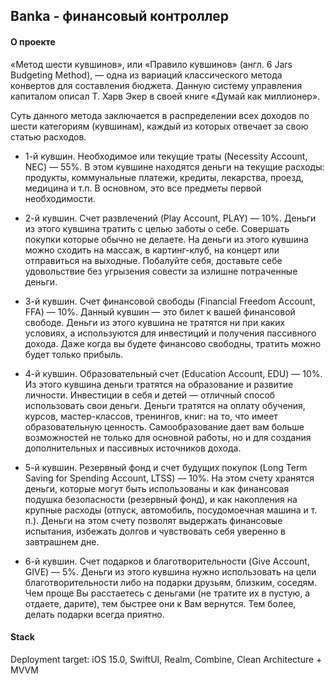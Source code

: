 ## Banka - финансовый контроллер
#### О проекте
«Метод шести кувшинов», или «Правило кувшинов» (англ. 6 Jars Budgeting Method), — одна из вариаций классического метода конвертов для составления бюджета. Данную систему управления капиталом описал Т. Харв Экер в своей книге «Думай как миллионер».

Суть данного метода заключается в распределении всех доходов по шести категориям (кувшинам), каждый из которых отвечает за свою статью расходов.

* 1-й кувшин. Необходимое или текущие траты (Necessity Account, NEC) — 55%. В этом кувшине находятся деньги на текущие расходы: продукты, коммунальные платежи, кредиты, лекарства, проезд, медицина и т.п. В основном, это все предметы первой необходимости.

* 2-й кувшин. Счет развлечений (Play Account, PLAY) — 10%. Деньги из этого кувшина тратить с целью заботы о себе. Совершать покупки которые обычно не делаете. На деньги из этого кувшина можно сходить на массаж, в картинг-клуб, на концерт или отправиться на выходные. Побалуйте себя, доставьте себе удовольствие без угрызения совести за излишне потраченные деньги.

* 3-й кувшин. Счет финансовой свободы (Financial Freedom Account, FFA) — 10%. Данный кувшин — это билет к вашей финансовой свободе. Деньги из этого кувшина не тратятся ни при каких условиях, а используются для инвестиций и получения пассивного дохода. Даже когда вы будете финансово свободны, тратить можно будет только прибыль.

* 4-й кувшин. Образовательный счет (Education Account, EDU) — 10%. Из этого кувшина деньги тратятся на образование и развитие личности. Инвестиции в себя и детей — отличный способ использовать свои деньги. Деньги тратятся на оплату обучения, курсов, мастер-классов, тренингов, книг: на то, что имеет образовательную ценность. Самообразование дает вам больше возможностей не только для основной работы, но и для создания дополнительных и пассивных источников дохода.

* 5-й кувшин. Резервный фонд и счет будущих покупок (Long Term Saving for Spending Account, LTSS) — 10%. На этом счету хранятся деньги, которые могут быть использованы и как финансовая подушка безопасности (резервный фонд), и как накопления на крупные расходы (отпуск, автомобиль, посудомоечная машина и т. п.). Деньги на этом счету позволят выдержать финансовые испытания, избежать долгов и чувствовать себя уверенно в завтрашнем дне.

* 6-й кувшин. Счет подарков и благотворительности (Give Account, GIVE) — 5%. Деньги из этого кувшина нужно использовать на цели благотворительности либо на подарки друзьям, близким, соседям. Чем проще Вы расстаетесь с деньгами (не тратите их в пустую, а отдаете, дарите), тем быстрее они к Вам вернутся. Тем более, делать подарки всегда приятно.

#### Stack
Deployment target: iOS 15.0, SwiftUI, Realm, Combine, Clean Architecture + MVVM
